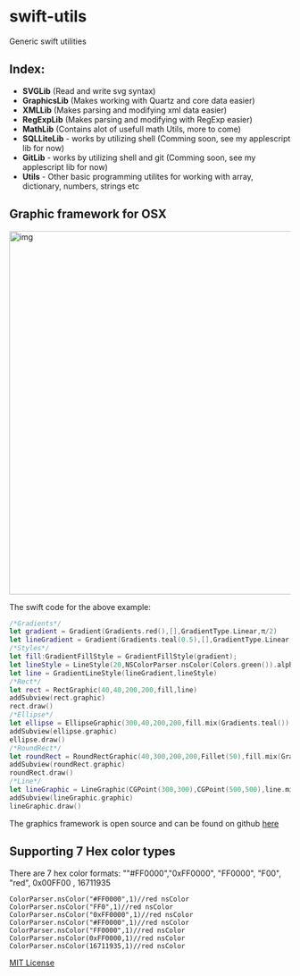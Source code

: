 # swift-utils
Generic swift utilities
## Index:  
- **SVGLib** (Read and write svg syntax)  
- **GraphicsLib** (Makes working with Quartz and core data easier)  
- **XMLLib** (Makes parsing and modifying xml data easier)  
- **RegExpLib** (Makes parsing and modifying with RegExp easier)  
- **MathLib** (Contains alot of usefull math Utils, more to come)  
- **SQLLiteLib** - works by utilizing shell (Comming soon, see my applescript lib for now)  
- **GitLib** - works by utilizing shell and git (Comming soon, see my applescript lib for now)  
- **Utils** - Other basic programming utilites for working with array, dictionary, numbers, strings etc

## **Graphic framework for OSX**

<img width="650" alt="img" src="https://dl.dropboxusercontent.com/u/2559476/Screen Shot 2015-12-26 at 10.30.58.png">

The swift code for the above example:  

```swift
/*Gradients*/
let gradient = Gradient(Gradients.red(),[],GradientType.Linear,π/2)
let lineGradient = Gradient(Gradients.teal(0.5),[],GradientType.Linear,π/2)
/*Styles*/
let fill:GradientFillStyle = GradientFillStyle(gradient);
let lineStyle = LineStyle(20,NSColorParser.nsColor(Colors.green()).alpha(0.5),CGLineCap.Round)
let line = GradientLineStyle(lineGradient,lineStyle)
/*Rect*/
let rect = RectGraphic(40,40,200,200,fill,line)
addSubview(rect.graphic)
rect.draw()
/*Ellipse*/
let ellipse = EllipseGraphic(300,40,200,200,fill.mix(Gradients.teal()),line.mix(Gradients.blue(0.5)))
addSubview(ellipse.graphic)
ellipse.draw()
/*RoundRect*/
let roundRect = RoundRectGraphic(40,300,200,200,Fillet(50),fill.mix(Gradients.orange()),line.mix(Gradients.yellow(0.5)))
addSubview(roundRect.graphic)
roundRect.draw()
/*Line*/
let lineGraphic = LineGraphic(CGPoint(300,300),CGPoint(500,500),line.mix(Gradients.deepPurple()))
addSubview(lineGraphic.graphic)
lineGraphic.draw()
```

The graphics framework is open source and can be found on github [here](https://github.com/eonist/swift-utils)   



## **Supporting 7 Hex color types**

There are 7 hex color formats: ""#FF0000","0xFF0000", "FF0000", "F00", "red", 0x00FF00 , 16711935
```
ColorParser.nsColor("#FF0000",1)//red nsColor
ColorParser.nsColor("FF0",1)//red nsColor
ColorParser.nsColor("0xFF0000",1)//red nsColor
ColorParser.nsColor("#FF0000",1)//red nsColor
ColorParser.nsColor("FF0000",1)//red nsColor
ColorParser.nsColor(0xFF0000,1)//red nsColor
ColorParser.nsColor(16711935,1)//red nsColor
```

[MIT License](http://opensource.org/licenses/MIT) 